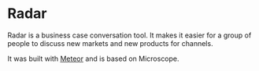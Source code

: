 # Radar

Radar is a business case conversation tool. It makes it easier for a group of people to discuss new markets and new products for channels.

It was built with [Meteor](http://meteor.com) and is based on Microscope.

